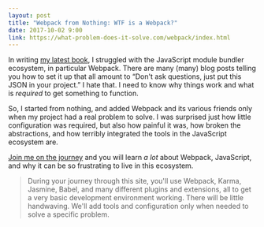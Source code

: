 ```yaml
---
layout: post
title: "Webpack from Nothing: WTF is a Webpack?"
date: 2017-10-02 9:00
link: https://what-problem-does-it-solve.com/webpack/index.html
---
```


In writing [my latest book][1], I struggled with the JavaScript module bundler ecosystem, in particular Webpack.  There are many
(many) blog posts telling you how to set it up that all amount to “Don't ask questions, just put this JSON in your project.”  I
hate that.  I need to know why things work and what is _required_ to get something to function.

So, I started from nothing, and added Webpack and its various friends only when my project had a real problem to solve.  I was
surprised just how little configuration was required, but also how painful it was, how broken the abstractions, and how terribly
integrated the tools in the JavaScript ecosystem are.

[Join me on the journey][2] and you will learn *a lot* about Webpack, JavaScript, and why it can be so frustrating to live in
this ecosystem.

> During your journey through this site, you'll use Webpack, Karma, Jasmine, Babel, and many different plugins and extensions, all to get a very basic development environment working. There will be little handwaving. We'll add tools and configuration only when needed to solve a specific problem.

[1]: http://bit.ly/dcbang2
[2]: https://what-problem-does-it-solve.com/webpack/index.html
